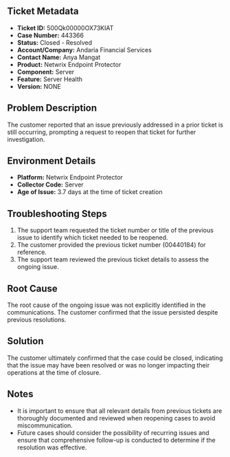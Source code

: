 ## Ticket Metadata
- **Ticket ID:** 500Qk00000OX73KIAT
- **Case Number:** 443366
- **Status:** Closed - Resolved
- **Account/Company:** Andaria Financial Services
- **Contact Name:** Anya Mangat
- **Product:** Netwrix Endpoint Protector
- **Component:** Server
- **Feature:** Server Health
- **Version:** NONE

## Problem Description
The customer reported that an issue previously addressed in a prior ticket is still occurring, prompting a request to reopen that ticket for further investigation.

## Environment Details
- **Platform:** Netwrix Endpoint Protector
- **Collector Code:** Server
- **Age of Issue:** 3.7 days at the time of ticket creation

## Troubleshooting Steps
1. The support team requested the ticket number or title of the previous issue to identify which ticket needed to be reopened.
2. The customer provided the previous ticket number (00440184) for reference.
3. The support team reviewed the previous ticket details to assess the ongoing issue.

## Root Cause
The root cause of the ongoing issue was not explicitly identified in the communications. The customer confirmed that the issue persisted despite previous resolutions.

## Solution
The customer ultimately confirmed that the case could be closed, indicating that the issue may have been resolved or was no longer impacting their operations at the time of closure.

## Notes
- It is important to ensure that all relevant details from previous tickets are thoroughly documented and reviewed when reopening cases to avoid miscommunication.
- Future cases should consider the possibility of recurring issues and ensure that comprehensive follow-up is conducted to determine if the resolution was effective.